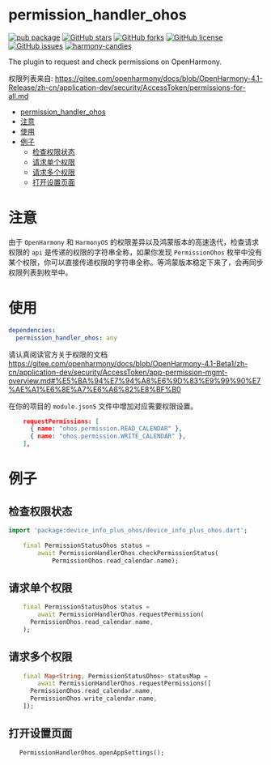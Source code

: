 # permission_handler_ohos

[![pub package](https://img.shields.io/pub/v/permission_handler_ohos.svg)](https://pub.dartlang.org/packages/permission_handler_ohos) [![GitHub stars](https://img.shields.io/github/stars/harmonycandies/permission_handler_ohos)](https://github.com/harmonycandies/permission_handler_ohos/stargazers) [![GitHub forks](https://img.shields.io/github/forks/harmonycandies/permission_handler_ohos)](https://github.com/harmonycandies/permission_handler_ohos/network) [![GitHub license](https://img.shields.io/github/license/harmonycandies/permission_handler_ohos)](https://github.com/harmonycandies/permission_handler_ohos/blob/master/LICENSE) [![GitHub issues](https://img.shields.io/github/issues/harmonycandies/permission_handler_ohos)](https://github.com/harmonycandies/permission_handler_ohos/issues) <a target="_blank" href="https://qm.qq.com/q/ajfsyk2RcA"><img border="0" src="https://pub.idqqimg.com/wpa/images/group.png" alt="harmony-candies" title="harmony-candies"></a>

The plugin to request and check permissions on OpenHarmony.

权限列表来自: https://gitee.com/openharmony/docs/blob/OpenHarmony-4.1-Release/zh-cn/application-dev/security/AccessToken/permissions-for-all.md

- [permission\_handler\_ohos](#permission_handler_ohos)
- [注意](#注意)
- [使用](#使用)
- [例子](#例子)
  - [检查权限状态](#检查权限状态)
  - [请求单个权限](#请求单个权限)
  - [请求多个权限](#请求多个权限)
  - [打开设置页面](#打开设置页面)

# 注意

由于 `OpenHarmony` 和 `HarmonyOS` 的权限差异以及鸿蒙版本的高速迭代，检查请求权限的 `api` 是传递的权限的字符串全称，如果你发现 `PermissionOhos` 枚举中没有某个权限，你可以直接传递权限的字符串全称。等鸿蒙版本稳定下来了，会再同步权限列表到枚举中。

# 使用

```yaml
dependencies:
  permission_handler_ohos: any
```

请认真阅读官方关于权限的文档 https://gitee.com/openharmony/docs/blob/OpenHarmony-4.1-Beta1/zh-cn/application-dev/security/AccessToken/app-permission-mgmt-overview.md#%E5%BA%94%E7%94%A8%E6%9D%83%E9%99%90%E7%AE%A1%E6%8E%A7%E6%A6%82%E8%BF%B0

在你的项目的 `module.json5` 文件中增加对应需要权限设置。

```json
    requestPermissions: [
      { name: "ohos.permission.READ_CALENDAR" },
      { name: "ohos.permission.WRITE_CALENDAR" },
    ],
```


# 例子

## 检查权限状态

```dart
import 'package:device_info_plus_ohos/device_info_plus_ohos.dart';
 
    final PermissionStatusOhos status =
        await PermissionHandlerOhos.checkPermissionStatus(
            PermissionOhos.read_calendar.name);      
```

## 请求单个权限

```dart
    final PermissionStatusOhos status =
        await PermissionHandlerOhos.requestPermission(
      PermissionOhos.read_calendar.name,
    );
```


## 请求多个权限

```dart
    final Map<String, PermissionStatusOhos> statusMap =
        await PermissionHandlerOhos.requestPermissions([
      PermissionOhos.read_calendar.name,
      PermissionOhos.write_calendar.name,
    ]);
```


## 打开设置页面

```dart
   PermissionHandlerOhos.openAppSettings();
```

